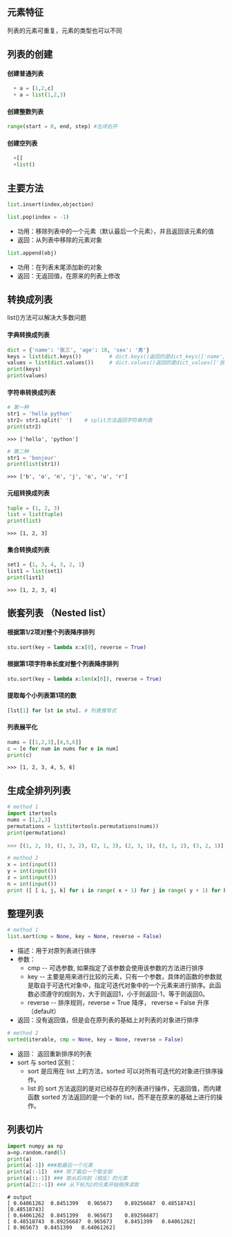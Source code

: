 ## 元素特征
列表的元素可重复，元素的类型也可以不同
## 列表的创建
#### 创建普通列表
```python
  + a = [1,2,c]
  + a = list(1,2,3)
```

#### 创建整数列表
```python
range(start = 0, end, step) #左闭右开
```

#### 创建空列表
```python
  +[]
  +list()
```
## 主要方法
```python
list.insert(index,objection) 
```

```python
list.pop(index = -1)  
``` 
+ 功用：移除列表中的一个元素（默认最后一个元素），并且返回该元素的值
+ 返回：从列表中移除的元素对象

```python
list.append(obj)
```
+ 功用：在列表末尾添加新的对象
+ 返回：无返回值，在原来的列表上修改

## 转换成列表 
list()方法可以解决大多数问题
#### 字典转换成列表
```python
dict = {'name': '张三', 'age': 18, 'sex': '男'}
keys = list(dict.keys())         # dict.keys()返回的是dict_keys(['name', 'age', 'sex'])，这是class "dict_keys"
values = list(dict.values())     # dict.values()返回的是dict_values(['张三', 18, '男'])，这是class "dict_values"
print(keys)
print(values)
```
#### 字符串转换成列表
```python
# 第一种
str1 = 'hello python'
str2= str1.split(' ')    # split方法返回字符串列表
print(str2)
```
```
>>> ['hello', 'python']
```
```python
# 第二种
str1 = 'bonjour'
print(list(str1))
```
```
>>> ['b', 'o', 'n', 'j', 'o', 'u', 'r']
```
#### 元组转换成列表
```python
tuple = (1, 2, 3)
list = list(tuple)
print(list)
```
```
>>> [1, 2, 3]
```
#### 集合转换成列表
```python
set1 = {1, 3, 4, 3, 2, 1}
list1 = list(set1)
print(list1)
```
```
>>> [1, 2, 3, 4]
```
## 嵌套列表 （Nested list）
#### 根据第1/2项对整个列表降序排列
```python
stu.sort(key = lambda x:x[0], reverse = True)
```
#### 根据第1项字符串长度对整个列表降序排列
```python
stu.sort(key = lambda x:len(x[0]), reverse = True)
```
#### 提取每个小列表第1项的数 
```python
[lst[1] for lst in stu]. # 列表推导式
```
#### 列表展平化
```python
nums = [[1,2,3],[4,5,6]]
c = [e for num in nums for e in num]
print(c)
```
```
>>> [1, 2, 3, 4, 5, 6]
```
## 生成全排列列表
```python
# method 1
import itertools
nums = [1,2,3]
permutations = list(itertools.permutations(nums))
print(permutations)
  
>>> [(1, 2, 3), (1, 3, 2), (2, 1, 3), (2, 3, 1), (3, 1, 2), (3, 2, 1)]
```

```python
# method 2
x = int(input())
y = int(input())
z = int(input())
n = int(input())
print ([ [ i, j, k] for i in range( x + 1) for j in range( y + 1) for k in range( z + 1) if ( ( i + j + k ) != n )])
```

## 整理列表
```python
# method 1
list.sort(cmp = None, key = None, reverse = False)
```
+ 描述：用于对原列表进行排序  
+ 参数：
  + cmp -- 可选参数, 如果指定了该参数会使用该参数的方法进行排序
  + key -- 主要是用来进行比较的元素，只有一个参数，具体的函数的参数就是取自于可迭代对象中，指定可迭代对象中的一个元素来进行排序。此函数必须遵守的规则为，大于则返回1，小于则返回-1，等于则返回0。   
  + reverse -- 排序规则，reverse = True 降序， reverse = False 升序（default）    
+ 返回：没有返回值，但是会在原列表的基础上对列表的对象进行排序

```python
# method 2
sorted(iterable, cmp = None, key = None, reverse = False)
```
+ 返回： 返回重新排序的列表
+ sort 与 sorted 区别：
  + sort 是应用在 list 上的方法，sorted 可以对所有可迭代的对象进行排序操作。
  + list 的 sort 方法返回的是对已经存在的列表进行操作，无返回值，而内建函数 sorted 方法返回的是一个新的 list，而不是在原来的基础上进行的操作。

## 列表切片
```python
import numpy as np
a=np.random.rand(5)
print(a)
print(a[-1]) ###取最后一个元素
print(a[:-1])  ### 除了最后一个取全部
print(a[::-1]) ### 取从后向前（相反）的元素
print(a[2::-1]) ### 从下标为2的元素开始倒序读取
```
```
# output
[ 0.64061262  0.8451399   0.965673    0.89256687  0.48518743]
[0.48518743]
[ 0.64061262  0.8451399   0.965673    0.89256687]
[ 0.48518743  0.89256687  0.965673    0.8451399   0.64061262]
[ 0.965673  0.8451399   0.64061262]
```
